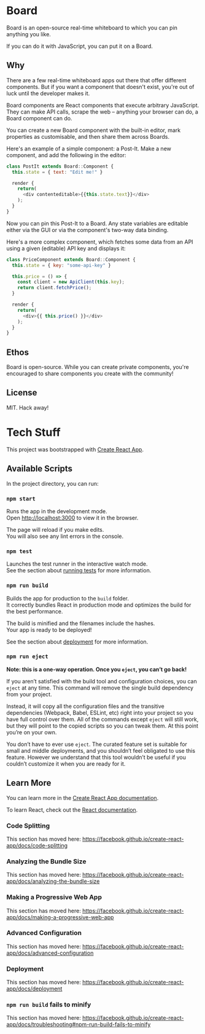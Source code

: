 # Board

Board is an open-source real-time whiteboard to which you can pin anything you like.

If you can do it with JavaScript, you can put it on a Board.

## Why

There are a few real-time whiteboard apps out there that offer different components. But if you want a component that doesn't exist, you're out of luck until the developer makes it.

Board components are React components that execute arbitrary JavaScript. They can make API calls, scrape the web – anything your browser can do, a Board component can do.

You can create a new Board component with the built-in editor, mark properties as customisable, and then share them across Boards.

Here's an example of a simple component: a Post-It. Make a new component, and add the following in the editor:

```javascript
class PostIt extends Board::Component {
  this.state = { text: "Edit me!" }

  render {
    return(
      <div contenteditable>{{this.state.text}}</div>
    );
  }
}
```

Now you can pin this Post-It to a Board. Any state variables are editable either via the GUI or via the component's two-way data binding.

Here's a more complex component, which fetches some data from an API using a given (editable) API key and displays it:

```javascript
class PriceComponent extends Board::Component {
  this.state = { key: "some-api-key" }

  this.price = () => {
    const client = new ApiClient(this.key);
    return client.fetchPrice();
  }

  render {
    return( 
      <div>{{ this.price() }}</div>
    );
  }
}
```

## Ethos

Board is open-source. While you can create private components, you're encouraged to share components you create with the community!

## License

MIT. Hack away!

# Tech Stuff

This project was bootstrapped with [Create React App](https://github.com/facebook/create-react-app).

## Available Scripts

In the project directory, you can run:

### `npm start`

Runs the app in the development mode.<br>
Open [http://localhost:3000](http://localhost:3000) to view it in the browser.

The page will reload if you make edits.<br>
You will also see any lint errors in the console.

### `npm test`

Launches the test runner in the interactive watch mode.<br>
See the section about [running tests](https://facebook.github.io/create-react-app/docs/running-tests) for more information.

### `npm run build`

Builds the app for production to the `build` folder.<br>
It correctly bundles React in production mode and optimizes the build for the best performance.

The build is minified and the filenames include the hashes.<br>
Your app is ready to be deployed!

See the section about [deployment](https://facebook.github.io/create-react-app/docs/deployment) for more information.

### `npm run eject`

**Note: this is a one-way operation. Once you `eject`, you can’t go back!**

If you aren’t satisfied with the build tool and configuration choices, you can `eject` at any time. This command will remove the single build dependency from your project.

Instead, it will copy all the configuration files and the transitive dependencies (Webpack, Babel, ESLint, etc) right into your project so you have full control over them. All of the commands except `eject` will still work, but they will point to the copied scripts so you can tweak them. At this point you’re on your own.

You don’t have to ever use `eject`. The curated feature set is suitable for small and middle deployments, and you shouldn’t feel obligated to use this feature. However we understand that this tool wouldn’t be useful if you couldn’t customize it when you are ready for it.

## Learn More

You can learn more in the [Create React App documentation](https://facebook.github.io/create-react-app/docs/getting-started).

To learn React, check out the [React documentation](https://reactjs.org/).

### Code Splitting

This section has moved here: https://facebook.github.io/create-react-app/docs/code-splitting

### Analyzing the Bundle Size

This section has moved here: https://facebook.github.io/create-react-app/docs/analyzing-the-bundle-size

### Making a Progressive Web App

This section has moved here: https://facebook.github.io/create-react-app/docs/making-a-progressive-web-app

### Advanced Configuration

This section has moved here: https://facebook.github.io/create-react-app/docs/advanced-configuration

### Deployment

This section has moved here: https://facebook.github.io/create-react-app/docs/deployment

### `npm run build` fails to minify

This section has moved here: https://facebook.github.io/create-react-app/docs/troubleshooting#npm-run-build-fails-to-minify
